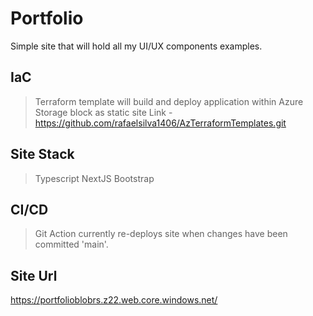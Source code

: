 # Portfolio
Simple site that will hold all my UI/UX components examples.

## IaC
> Terraform template will build and deploy application within Azure Storage block as static site 
Link - https://github.com/rafaelsilva1406/AzTerraformTemplates.git

## Site Stack
> Typescript
> NextJS
> Bootstrap

## CI/CD
> Git Action currently re-deploys site when changes have been committed 'main'.

## Site Url
https://portfolioblobrs.z22.web.core.windows.net/

